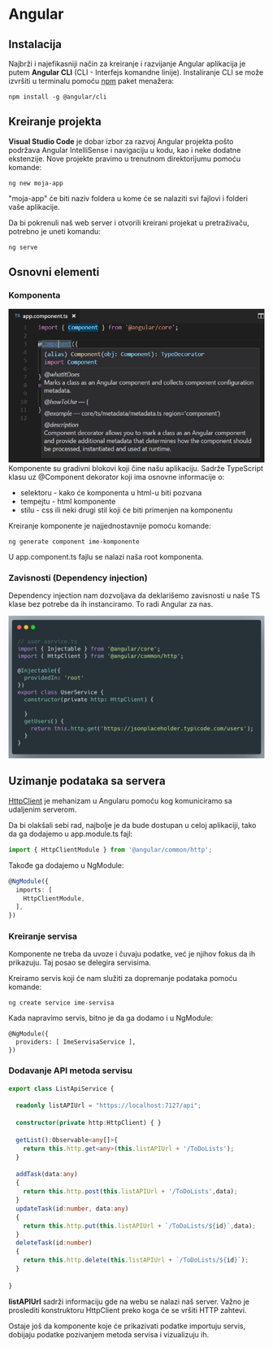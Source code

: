 # Angular


## Instalacija

Najbrži i najefikasniji način za kreiranje i razvijanje Angular aplikacija je putem **Angular CLI** (CLI - Interfejs komandne linije). Instaliranje CLI se može izvršiti u terminalu pomoću [npm](https://docs.npmjs.com/) paket menažera:
```
npm install -g @angular/cli
```

## Kreiranje projekta

**Visual Studio Code** je dobar izbor za razvoj Angular projekta pošto podržava Angular IntelliSense i navigaciju u kodu, kao i neke dodatne ekstenzije. Nove projekte pravimo u trenutnom direktorijumu pomoću komande:

```
ng new moja-app
```

"moja-app" će biti naziv foldera u kome će se nalaziti svi fajlovi i folderi vaše aplikacije.

Da bi pokrenuli naš web server i otvorili kreirani projekat u pretraživaču, potrebno je uneti komandu:

```
ng serve
```
## Osnovni elementi

 ### Komponenta 

 ![Untitled](img/decorator-hover.png)
 Komponente su gradivni blokovi koji čine našu aplikaciju. Sadrže TypeScript klasu uz @Component dekorator koji ima osnovne informacije o:
 
 * selektoru - kako će komponenta u html-u biti pozvana
 * tempejtu - html komponente
 * stilu - css ili neki drugi stil koji će biti primenjen na komponentu

Kreiranje komponente je najjednostavnije pomoću komande:

```
ng generate component ime-komponente
```

U app.component.ts fajlu se nalazi naša root komponenta.

### Zavisnosti (Dependency injection)

Dependency injection nam dozvoljava da deklarišemo zavisnosti u naše TS klase bez potrebe da ih instanciramo. To radi Angular za nas. 

 ![Untitled](img/dependency.png)

 ## Uzimanje podataka sa servera

[HttpClient](https://angular.io/api/common/http/HttpClient) je mehanizam u Angularu pomoću kog komuniciramo sa udaljenim serverom.

Da bi olakšali sebi rad, najbolje je da bude dostupan u celoj aplikaciji, tako da ga dodajemo u app.module.ts fajl:

```typescript
import { HttpClientModule } from '@angular/common/http';
```

Takođe ga dodajemo u NgModule:

```typescript
@NgModule({
  imports: [
    HttpClientModule,
  ],
})
```

 ### Kreiranje servisa
 
 Komponente ne treba da uvoze i čuvaju podatke, već je njihov fokus da ih prikazuju. Taj posao se delegira servisima.

 Kreiramo servis koji će nam služiti za dopremanje podataka pomoću komande:
 
```
ng create service ime-servisa
```
Kada napravimo servis, bitno je da ga dodamo i u NgModule:
```
@NgModule({
  providers: [ ImeServisaService ],
})
```

### Dodavanje API metoda servisu

```typescript
export class ListApiService {

  readonly listAPIUrl = "https://localhost:7127/api";

  constructor(private http:HttpClient) { }

  getList():Observable<any[]>{
    return this.http.get<any>(this.listAPIUrl + '/ToDoLists');
  }

  addTask(data:any)
  {
    return this.http.post(this.listAPIUrl + '/ToDoLists',data);
  }
  updateTask(id:number, data:any)
  {
    return this.http.put(this.listAPIUrl + `/ToDoLists/${id}`,data);
  }
  deleteTask(id:number)
  {
    return this.http.delete(this.listAPIUrl + `/ToDoLists/${id}`);
  }
  
}
```
**listAPIUrl** sadrži informaciju gde na webu se nalazi naš server. Važno je proslediti konstruktoru HttpClient preko koga će se vršiti HTTP zahtevi.

Ostaje još da komponente koje će prikazivati podatke importuju servis, dobijaju podatke pozivanjem metoda servisa i vizualizuju ih.




